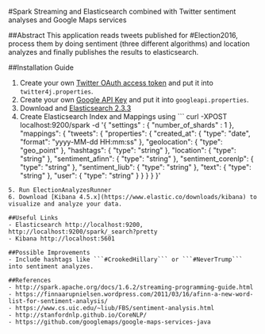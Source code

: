 #Spark Streaming and Elasticsearch combined with Twitter sentiment analyses and Google Maps services

##Abstract
This application reads tweets published for #Election2016, process them by doing sentiment (three different algorithms) and location analyzes and finally publishes the results to elasticsearch.

##Installation Guide
1. Create your own [Twitter OAuth access token](https://dev.twitter.com/oauth/overview/application-owner-access-tokens) and put it into ```twitter4j.properties```.
2. Create your own [Google API Key](https://developers.google.com/maps/documentation/geocoding/get-api-key) and put it into ```googleapi.properties```.
3. Download and [Elasticsearch 2.3.3](https://www.elastic.co/downloads/past-releases/elasticsearch-2-3-3)
4. Create Elasticsearch Index and Mappings using ```
curl -XPOST localhost:9200/spark -d '{
    "settings" : {
        "number_of_shards" : 1
    },
    "mappings": {
        "tweets": {
            "properties": {
                "created_at": {
                    "type": "date",
                    "format": "yyyy-MM-dd HH:mm:ss"
                },
                "geolocation": {
                    "type": "geo_point"
                },
                "hashtags": {
                    "type": "string"
                },
                "location": {
                    "type": "string"
                },
                "sentiment_afinn": {
                    "type": "string"
                },
                "sentiment_corenlp": {
                    "type": "string"
                },
                "sentiment_liub": {
                    "type": "string"
                },
                "text": {
                    "type": "string"
                },
                "user": {
                    "type": "string"
                }
            }
        }
    }
}'
```
5. Run ElectionAnalyzesRunner
6. Download [Kibana 4.5.x](https://www.elastic.co/downloads/kibana) to visualize and analyze your data.

##Useful Links
- Elasticsearch http://localhost:9200, http://localhost:9200/spark/_search?pretty
- Kibana http://localhost:5601

##Possible Improvements
- Include hashtags like ```#CrookedHillary``` or ```#NeverTrump``` into sentiment analyzes.

##References
- http://spark.apache.org/docs/1.6.2/streaming-programming-guide.html
- https://finnaarupnielsen.wordpress.com/2011/03/16/afinn-a-new-word-list-for-sentiment-analysis/
- https://www.cs.uic.edu/~liub/FBS/sentiment-analysis.html
- http://stanfordnlp.github.io/CoreNLP/
- https://github.com/googlemaps/google-maps-services-java
